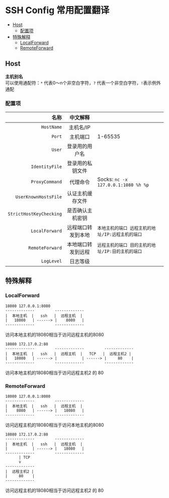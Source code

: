 # SSH Config 常用配置翻译 <!-- omit in toc -->

- [Host](#host)
  - [配置项](#配置项)
- [特殊解释](#特殊解释)
  - [LocalForward](#localforward)
  - [RemoteForward](#remoteforward)

## Host
**主机别名**  
可以使用通配符：`*` 代表0～n个非空白字符，`?` 代表一个非空白字符，`!`表示例外通配
### 配置项
|                    名称 |     中文解释     |                                     |
| ----------------------: | :--------------: | :---------------------------------- |
|              `HostName` |    主机名/IP     |                                     |
|                  `Port` |     主机端口     | 1-65535                             |
|                  `User` |  登录用的用户名  |                                     |
|          `IdentityFile` | 登录用的私钥文件 |                                     |
|          `ProxyCommand` |     代理命令     | Socks: `nc -x 127.0.0.1:1080 %h %p` |
|    `UserKnownHostsFile` | 认证主机缓存文件 |                                     |
| `StrictHostKeyChecking` | 是否确认主机密钥 |                                     |
|          `LocalForward` | 远程端口转发到本地 | `本地主机的端口 远程主机的地址/IP:远程主机的端口` |
|         `RemoteForward` | 本地端口转发到远程 | `远程主机的端口 目的主机的地址/IP:目的主机的端口` |
|              `LogLevel` |     日志等级     |                                     |

## 特殊解释
### LocalForward
```
18080 127.0.0.1:8080
-------------         -------------
|  本地主机  |   ssh   |  远程主机  |
|   18080   | ------> |    8080   |
-------------         -------------
```
访问本地主机的18080相当于访问远程主机的8080

```
18080 172.17.0.2:80
-------------         -------------         -------------
|  本地主机  |   ssh   |  远程主机  |   TCP   |  远程主机2 |
|   18080   | ------> |           | ------> |     80    |
-------------         -------------         -------------
```
访问本地主机的18080相当于访问远程主机2 的 80

### RemoteForward
```
18080 127.0.0.1:8080
-------------         -------------
|  本地主机  |   ssh   |  远程主机  |
|    8080   | ------> |   18080   |
-------------         -------------
```
访问远程主机的18080相当于访问本地主机的8080

```
18080 172.17.0.2:80
-------------         -------------
|  本地主机  |   ssh   |  远程主机  |
|           | ------> |   18080   |
-------------         -------------
      | TCP
      v
-------------
|  远程主机2 |
|     80    |
-------------
```
访问远程主机的18080相当于访问远程主机2 的 80